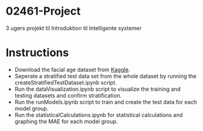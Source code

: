 # 02461-Project
3 ugers projekt til Introduktion til Intelligente systemer

# Instructions
- Download the facial age dataset from <a href="https://www.kaggle.com/datasets/frabbisw/facial-age"> Kaggle</a>.
- Seperate a stratified test data set from the whole dataset by running the createStratifiedTestDataset.ipynb script.
- Run the dataVisualization.ipynb script to visualize the training and testing datasets and confirm stratification.
- Run the runModels.ipynb script to train and create the test data for each model group.
- Run the statisticalCalculations.ipynb for statistical calculations and graphing the MAE for each model group.
